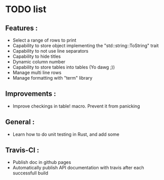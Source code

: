 # TODO list

## Features :
* Select a range of rows to print
* Capability to store object implementing the "std::string::ToString" trait
* Capability to not use line separators 
* Capability to hide titles
* Dynamic column number
* Capability to store tables into tables (Yo dawg ;))
* Manage multi line rows
* Manage formatting with "term" library

## Improvements :
* Improve checkings in table! macro. Prevent it from panicking

## General :
* Learn how to do unit testing in Rust, and add some

## Travis-CI :
* Publish doc in github pages
* Automatically publish API documentation with travis after each successfull build
